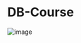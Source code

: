 # DB-Course

![image](https://github.com/StavrosLzp/DB-Course/assets/73658190/1dc18466-c621-4e9c-ba10-472f97abee1b)
